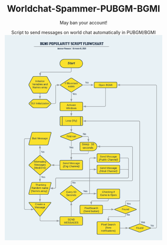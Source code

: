 
<h1 align="center">Worldchat-Spammer-PUBGM-BGMI</h1>
<P align="center">May ban your account!
</P>


<p align="center">
  Script to send messages on world chat automatically in PUBGM/BGMI
       <img align="center" src="https://raw.githubusercontent.com/AkshayCraZzY/Worldchat-Spammer-PUBGM-BGMI/main/Flowcharts/BGMI%20POPULARITY%20SCRIPT%20FLOWCHART%20-%20Flowchart%20(1).png"/>
       <a href="https://akshaycrazzy.github.io/YouTubeDownloader-AHK/">
       </a>
  
  </p>   
